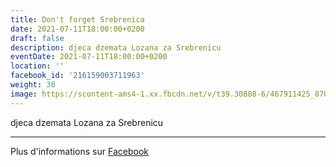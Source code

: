 ```yaml
---
title: Don't forget Srebrenica
date: 2021-07-11T18:00:00+0200
draft: false
description: djeca dzemata Lozana za Srebrenicu
eventDate: 2021-07-11T18:00:00+0200
location: ''
facebook_id: '216159003711963'
weight: 30
image: https://scontent-ams4-1.xx.fbcdn.net/v/t39.30808-6/467911425_8702124949883247_8451066247417132989_n.jpg?_nc_cat=103&ccb=1-7&_nc_sid=9e60e4&_nc_ohc=hFOY170sfToQ7kNvwE1Bk2R&_nc_oc=AdlksxYExpjUWrAmZmoUQXgM3waX3akGF54bA0saVV4kIpEraQ8t-4xr6337mUHqASc&_nc_zt=23&_nc_ht=scontent-ams4-1.xx&edm=ABTKTjYEAAAA&_nc_gid=aloz5SWVbZw2a_Kb4mrBbA&oh=00_AfdjMq_RxDvEoygeVbvnfolbthkeyWqmhzscDLtKg2vndQ&oe=68E64399
---
```


djeca dzemata Lozana za Srebrenicu

---

Plus d'informations sur [Facebook](https://facebook.com/events/216159003711963)